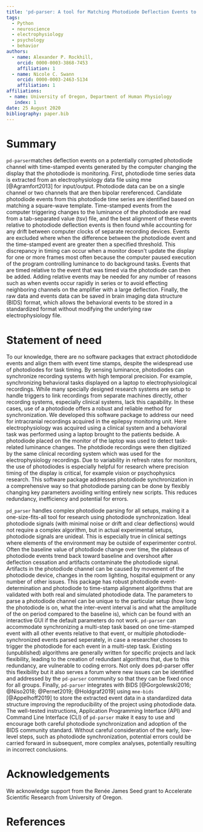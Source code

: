 ```yaml
---
title: 'pd-parser: A tool for Matching Photodiode Deflection Events to Time-Stamped Events'
tags:
  - Python
  - neuroscience
  - electrophysiology
  - psychology
  - behavior
authors:
  - name: Alexander P. Rockhill, 
    orcid: 0000-0003-3868-7453
    affiliation: 1
  - name: Nicole C. Swann
    orcid: 0000-0003-2463-5134
    affiliation: 1
affiliations:
 - name: University of Oregon, Department of Human Physiology
   index: 1
date: 25 August 2020
bibliography: paper.bib
---
```


# Summary

``pd-parser``matches deflection events on a potentially corrupted photodiode channel with time-stamped events generated by the computer changing the display that the photodiode is monitoring. First, photodiode time series data is extracted from an electrophysiology data file using mne [@Agramfort2013] for input/output. Photodiode data can be on a single channel or two channels that are then bipolar rereferenced. Candidate photodiode events from this photodiode time series are identified based on matching a square-wave template. Time-stamped events from the computer triggering changes to the luminance of the photodiode are read from a tab-separated value (tsv) file, and the best alignment of these events relative to photodiode deflection events is then found while accounting for any drift between computer clocks of separate recording devices. Events are excluded where when the difference between the photodiode event and the time-stamped event are greater then a specified threshold. This discrepancy in timing can occur when a monitor doesn't update the display for one or more frames most often because the computer paused execution of the program controlling luminance to do background tasks. Events that are timed relative to the event that was timed via the photodiode can then be added. Adding relative events may be needed for any number of reasons such as when events occur rapidly in series or to avoid effecting neighboring channels on the amplifier with a large deflection. Finally, the raw data and events data can be saved in brain imaging data structure (BIDS) format, which allows the behavioral events to be stored in a standardized format without modifying the underlying raw electrophysiology file.

# Statement of need 

To our knowledge, there are no software packages that extract photodidode events and align them with event time stamps, despite the widespread use of photodiodes for task timing. By sensing luminance, photodiodes can synchronize recording systems with high temporal precision. For example, synchronizing behavioral tasks displayed on a laptop to electrophysiological recordings. While many specially designed research systems are setup to handle triggers to link recordings from separate machines directly, other recording systems, especially clinical systems, lack this capability. In these cases, use of a photodiode offers a robust and reliable method for synchronization. We developed this software package to address our need for intracranial recordings acquired in the epilepsy monitoring unit. Here electrophysiology was acquired using a clinical system and a behavioral task was performed using a laptop brought to the patients bedside. A photodiode placed on the monitor of the laptop was used to detect task-related luminance changes. The photdiode recordings were then digitized by the same clinical recording system which was  used for the electrophysiology recordings.  Due to variability in refresh rates for monitors, the use of photodiodes is especially helpful for research where precision timing of the display is critical, for example vision or psychophysics research. This software package addresses photodiode synchronization in a comprehensive way so that photodiode parsing can be done by flexibly changing key parameters avoiding writing entirely new scripts. This reduces redundancy, inefficiency and potential for errors.

``pd_parser`` handles complex photodiode parsing for all setups, making it a one-size-fits-all tool for research using photodiode synchronization. Ideal photodiode signals (with minimal noise or drift and clear deflections) would not require a complex algorithm, but in actual experimental setups, photodiode signals are unideal. This is especially true in clinical settings where elements of the environment may be outside of experimenter control. Often the baseline value of photodiode change over time, the plateaus of photodiode events trend back toward baseline and overshoot after deflection cessation and artifacts contaminate the photodiode signal. Artifacts in the photodiode channel can be caused by movement of the photodiode device, changes in the room lighting, hospital equipment or any number of other issues. This package has robust photodiode event-determination and photodiode to time-stamp alignment algorithms that are validated with both real and simulated photodiode data. The parameters to parse a photodiode channel can be unique to the particular setup (how long the photodiode is on, what the inter-event interval is and what the amplitude of the on period compared to the baseline is), which can be found with an interactive GUI if the default parameters do not work. ``pd-parser`` can accommodate synchronizing a multi-step task based on one time-stamped event with all other events relative to that event, or multiple photodiode-synchronized events parsed seperately, in case a researcher chooses to trigger the photodiode for each event in a multi-step task. Existing (unpublished) algorithms are generally written for specific projects and lack flexibility, leading to the creation of redundant algorithms that, due to this redundancy, are vulnerable to coding errors. Not only does pd-parser offer this flexibility but it also serves a forum where new issues can be identified and addressed by the ``pd-parser`` community so that they can be fixed once for all groups. Finally, ``pd-parser`` integrates with BIDS [@Gorgolewski2016; @Niso2018; @Pernet2019; @Holdgraf2019] using ``mne-bids ``[@Appelhoff2019] to store the extracted event data in a standardized data structure improving the reproducibility of the project using photodiode data. The well-tested instructions, Application Programming Interface (API) and Command Line Interface (CLI) of `pd-parser` make it easy to use and encourage both careful photodiode synchronization and adoption of the BIDS community standard. Without careful consideration of the early, low-level steps, such as photodiode synchronization, potential errors could be carried forward in subsequent, more complex analyses, potentially resulting in incorrect conclusions.

# Acknowledgements

We acknowledge support from the Renée James Seed grant to Accelerate Scientific Research from University of Oregon.

# References